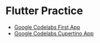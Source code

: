 # Flutter Practice

- [Google Codelabs First App](https://github.com/donggov/flutter-practice/tree/master/first_flutter_app)
- [Google Codelabs Cupertino App](https://github.com/donggov/flutter-practice/tree/master/cupertino)
